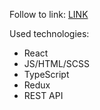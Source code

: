 Follow to link: 
[LINK](https://prostonadobobb.github.io/react_phone-catalog/)

Used technologies:
- React
- JS/HTML/SCSS
- TypeScript
- Redux
- REST API
